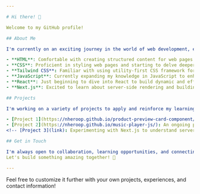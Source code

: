 ```yaml
---

# Hi there! 👋

Welcome to my GitHub profile!

## About Me

I'm currently on an exciting journey in the world of web development, exploring various technologies to build awesome web applications. Here's a quick rundown of what I'm learning and my current skillset:

- **HTML**: Comfortable with creating structured content for web pages.
- **CSS**: Proficient in styling web pages and starting to delve deeper into advanced concepts.
- **Tailwind CSS**: Familiar with using utility-first CSS framework for rapid UI development.
- **JavaScript**: Currently expanding my knowledge in JavaScript to enhance interactivity and functionality on web pages.
- **React**: Just beginning to dive into React to build dynamic and efficient user interfaces.
- **Next.js**: Excited to learn about server-side rendering and building powerful React applications with Next.js.

## Projects

I'm working on a variety of projects to apply and reinforce my learning. Here are a few highlights:

- [Project 1](https://nheroop.github.io/product-preview-card-component/): A project where I applied HTML, CSS, and Tailwind to create a Card Component.
- [Project 2](https://nheroop.github.io/music-player-js/): An ongoing project using HTML, CSS, Mainly JAVASCRIPT to create a Music Player.
<!-- [Project 3](link): Experimenting with Next.js to understand server-side rendering and its advantages. -->

## Get in Touch

I'm always open to collaboration, learning opportunities, and connecting with fellow developers. Feel free to reach out to me via Discord: NHero
Let's build something amazing together! 🚀

---
```


Feel free to customize it further with your own projects, experiences, and contact information!
